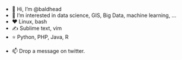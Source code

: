 - 👋 Hi, I’m @baldhead
- 👀 I’m interested in data science, GIS, Big Data, machine learning, ... 
- ❤️️ Linux, bash
- ✍️ Sublime text, vim
- ⭐ Python, PHP, Java, R

<!-- 🌱 I’m currently learning ... -->
<!-- - 💞️ I’m looking to collaborate on ... -->
- 📫 Drop a message on twitter.

<!---
baldhead/baldhead is a ✨ special ✨ repository because its `README.md` (this file) appears on your GitHub profile.
You can click the Preview link to take a look at your changes.
--->
